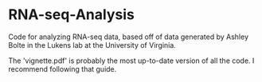 # RNA-seq-Analysis
Code for analyzing RNA-seq data, based off of data generated by Ashley Bolte in the Lukens lab at the University of Virginia.

The 'vignette.pdf' is probably the most up-to-date version of all the code. I recommend following that guide.
